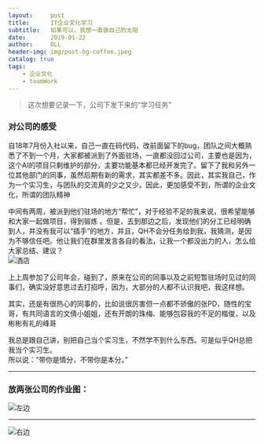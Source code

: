 ```yaml
---
layout:     post
title:      IT企业文化学习
subtitle:   如果可以，我想一直做自己的太阳
date:       2019-01-22
author:     DLL
header-img: img/post-bg-coffee.jpeg
catalog: true
tags:
    - 企业文化
    - teamWork
---
```


> 这次想要记录一下，公司下发下来的“学习任务”  

### 对公司的感受
自18年7月份入社以来，自己一直在码代码，改前面留下的bug，团队之间大概熟悉了不到一个月，大家都被派到了外面驻场，一直都没回过公司，主要也是因为，这个AI的项目只剩维护的部分，主要功能基本都已经开发完了。留下了我和另外一位其他部门的同事，虽然后期有新的需求，其实都差不多。因此，其实我自己，作为一个实习生，与团队的交流真的少之又少。因此，更加感受不到，所谓的企业文化，所谓的团队精神  

中间有两周，被派到他们驻场的地方“帮忙”，对于经验不足的我来说，很希望能够和大家一起做项目，得到锻炼 。但是，去到那边之后，发现他们的分工已经明确到人，并没有我可以“插手”的地方，并且，QH不会分任务给到我，我猜测，是因为不够信任吧。他让我们在群里发言各自的看法，让我一个都没出力的人，怎么给大家总结、建议？  
![酒店](https://wx4.sinaimg.cn/mw690/898daf23gy1g02kh723b3j21400u043f.jpg)

上上周参加了公司年会，碰到了，原来在公司的同事以及之前短暂驻场时见过的同事们，确实没好意思过去打招呼，因为，大部分的人都不认识我吧，我这样想。  

其实，还是有很热心的同事的，比如说很厉害但一点都不骄傲的张PD，随性的宝哥，有共同语言的文倩小姐姐，还有开朗的珠梅、能够包容我的不足的楷俊，以及彬彬有礼的峰哥  

我总是跟自己讲，别把自己当个实习生，不然学不到什么东西。可是似乎QH总把我当个实习生。  
所以说：“带你是情分，不带你是本分。”
- - - - 
### 放两张公司的作业图：
![左边](https://wx4.sinaimg.cn/mw690/898daf23gy1g02kh6zhqzj20is0f8gmm.jpg)
- - - -
![右边](https://wx4.sinaimg.cn/mw690/898daf23gy1g02kh6zo5lj20hp0epmxu.jpg)
